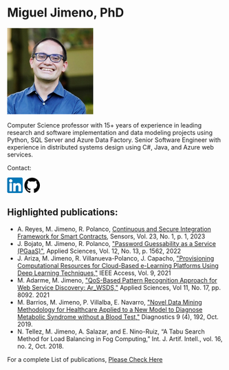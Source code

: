 # Miguel Jimeno, PhD

<img src="images/migueljimeno.jpg" width="200" height="200">

Computer Science professor with 15+ years of experience in leading research and software implementation and data modeling projects using Python, SQL Server and Azure Data Factory. Senior Software Engineer with experience in distributed systems design using C#, Java, and Azure web services.

Contact:


<a href="https://www.linkedin.com/in/miguel-jimeno-7a69581/"><img src="images/linkedin.png" width="36" height="36"></a>
<a href="https://github.com/mikejim"><img src="images/github.png" width="36" height="36"></a>

## Highlighted publications:

- A. Reyes, M. Jimeno, R. Polanco, [Continuous and Secure Integration Framework for Smart Contracts](https://www.mdpi.com/1424-8220/23/1/541), Sensors, Vol. 23, No. 1, p. 1, 2023
- J. Bojato, M. Jimeno, R. Polanco, ["Password Guessability as a Service (PGaaS)"](https://www.mdpi.com/2076-3417/12/3/1562), Applied Sciences, Vol. 12, No. 13, p. 1562, 2022 
- J. Ariza, M. Jimeno, R. Villanueva-Polanco, J. Capacho, ["Provisioning Computational Resources for Cloud-Based e-Learning Platforms Using Deep Learning Techniques,"](https://ieeexplore.ieee.org/document/9459736) IEEE Access, Vol. 9, 2021 
- M. Adarme, M. Jimeno, ["QoS-Based Pattern Recognition Approach for Web Service Discovery: Ar_WSDS,"](https://www.mdpi.com/2076-3417/11/17/8092) Applied Sciences, Vol 11, No. 17, pp. 8092. 2021 
- M. Barrios, M. Jimeno, P. Villalba, E. Navarro, ["Novel Data Mining Methodology for Healthcare Applied to a New Model to Diagnose Metabolic Syndrome without a Blood Test,"](https://www.mdpi.com/2075-4418/9/4/192/htm) Diagnostics 9 (4), 192, Oct. 2019. 
- N. Tellez, M. Jimeno, A. Salazar, and E. Nino-Ruiz, “A Tabu Search Method for Load Balancing in Fog Computing,” Int. J. Artif. Intell., vol. 16, no. 2, Oct. 2018. 


For a complete List of publications, [Please Check Here](https://mikejim.github.io/publications)
